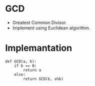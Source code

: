 # GCD
- Greatest Common Divisor.
- Implement using Euclidean algorithm.

# Implemantation
```pyhton
def GCD(a, b):
    if b == 0:
        return a
    else:
        return GCD(b, a%b)
```
